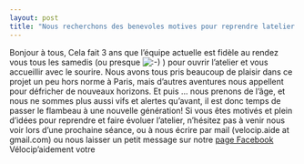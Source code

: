 ```yaml
---
layout: post
title: "Nous recherchons des benevoles motives pour reprendre latelier!"
---
```



Bonjour à tous,
Cela fait 3 ans que l’équipe actuelle est fidèle au rendez vous tous les samedis (ou presque ![:-)](/assets/icon_smile.gif)  ) pour ouvrir l’atelier et vous accueillir avec le sourire. Nous avons tous pris beaucoup de plaisir dans ce projet un peu hors norme à Paris, mais d’autres aventures nous appellent pour défricher de nouveaux horizons.
Et puis … nous prenons de l’âge, et nous ne sommes plus aussi vifs et alertes qu’avant, il est donc temps de passer le flambeau à une nouvelle génération!
Si vous êtes motivés et plein d’idées pour reprendre et faire évoluer l’atelier, n’hésitez pas à venir nous voir lors d’une prochaine séance, ou à nous écrire par mail (velocip.aide at gmail.com) ou nous laisser un petit message sur notre [page Facebook](http://www.facebook.com/velocip.aide?fref=ts)
Vélocip’aidement votre

